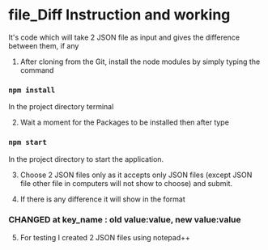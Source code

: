 # file_Diff Instruction and working

It's code which will take 2 JSON file as input and gives the difference between them, if any

1. After cloning from the Git, install the node modules by simply typing the command

### `npm install`

In the project directory terminal

2. Wait a moment for the Packages to be installed then after type

### `npm start` 
In the project directory to start the application.

3. Choose 2 JSON files only as it accepts only JSON files (except JSON file other file in computers will not show to choose) and submit.

4. If there is any difference it will show in the format

### CHANGED at key_name : old value:value, new value:value

5. For testing I created 2 JSON files using notepad++
